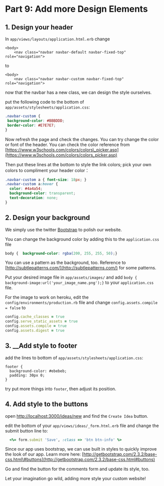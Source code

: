 # Part 9: Add more Design Elements

## 1. Design your header  <a id="1-design-your-header"></a>

In `app/views/layouts/application.html.erb` change

```markup
<body>
    <nav class="navbar navbar-default navbar-fixed-top" role="navigation">
```

to

```markup
<body>
    <nav class="navbar navbar-custom navbar-fixed-top" role="navigation">
```

now that the navbar has a new class, we can design the style ourselves.

put the following code to the bottom of `app/assets/stylesheets/application.css`:

```css
.navbar-custom {
 background-color: #BBBDDD;
 border-color: #E7E7E7;
}
```

Now refresh the page and check the changes. You can try change the color or font of the header. You can check the color reference from [https://www.w3schools.com/colors/colors\_picker.asp](https://www.w3schools.com/colors/colors_picker.asp)

Then put these lines at the bottom to style the link colors; pick your own colors to compliment your header color：

```css
.navbar-custom a { font-size: 18px; }
.navbar-custom a:hover { 
  color: #4a4a54; 
  background-color: transparent; 
  text-decoration: none;
}
```

## 2. Design your background  <a id="2-design-your-table"></a>

We simply use the twitter [Bootstrap](http://getbootstrap.com/) to polish our website.

You can change the background color by adding this to the `application.css` file

```css
body {  background-color: rgba(200, 255, 255, 50);}
```

You can use a pattern as the background, too. Reference to [http://subtlepatterns.com/](http://subtlepatterns.com/) for some patterns.

Put your desired image file in `app/assets/images/` and add `body { background-image:url('your_image_name.png');}` to your `application.css` file.

For the image to work on heroku, edit the `config/environments/production.rb` file and change `config.assets.compile = false` to

```ruby
config.cache_classes = true
config.serve_static_assets = true
config.assets.compile = true
config.assets.digest = true
```

## 3. \_\_Add style to footer  <a id="3-add-style-to-footer"></a>

add the lines to bottom of `app/assets/stylesheets/application.css`:

```text
footer {
  background-color: #ebebeb;
  padding: 30px 0;
}
```

try put more things into `footer`, then adjust its position.

## 4. Add style to the buttons  <a id="4-add-style-to-button"></a>

open [http://localhost:3000/ideas/new](http://localhost:3000/ideas/new) and find the `Create Idea` button.

edit the bottom of your `app/views/ideas/_form.html.erb` file and change the submit button line to:

```ruby
  <%= form.submit 'Save', :class => 'btn btn-info' %>
```

Since our app uses bootstrap, we can use built in styles to quickly improve the look of our app. Learn more here: [http://getbootstrap.com/2.3.2/base-css.html\#buttons](http://getbootstrap.com/2.3.2/base-css.html#buttons)

Go and find the button for the comments form and update its style, too.

Let your imagination go wild, adding more style your custom website!

